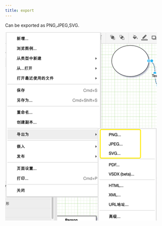 ```yaml
---
title: export
---
```


Can be exported as PNG,JPEG,SVG.

![Online Diagram Drawing](/public/themes/freedgo/export_draw.png "exported as PNG,JPEG,SVG.")  
